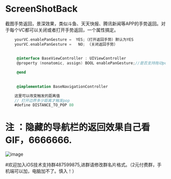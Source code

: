 # ScreenShotBack
截图手势返回，景深效果，类似斗鱼、天天快报、腾讯新闻等APP的手势返回。对于每个VC都可以关闭或者打开手势返回，一个属性搞定。

```Objective-C
    yourVC.enablePanGesture =  YES;（打开返回手势）默认为YES
    yourVC.enablePanGesture =   NO; （关闭返回手势）
    
    
     @interface BaseViewController : UIViewController
     @property (nonatomic, assign) BOOL enablePanGesture;//是否支持拖动pop手势，默认yes,支持手势

     @end
     
     
     @implementation BaseNavigationController

    这里可以改变触发的距离值
    // 打开边界多少距离才触发pop
    #define DISTANCE_TO_POP 80
```


# 注 ：隐藏的导航栏的返回效果自己看GIF，6666666.

![image](https://github.com/zhengwenming/ScreenShotBack/blob/master/ScreenShotBack/ScreenShotPop.gif)   

#欢迎加入iOS技术支持群487599875,进群请修改群名片格式。（2元付费群，手机端可以加，电脑加不了。慎入！）
